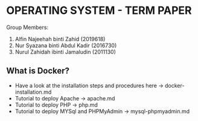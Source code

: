 # OPERATING SYSTEM - TERM PAPER

Group Members:
1. Alfin Najeehah binti Zahid (2019618)
2. Nur Syazana binti Abdul Kadir (2016730)
3. Nurul Zahidah ibinti Jamaludin (2011130)

## What is Docker?
 
 * Have a look at the installation steps and procedures here -> docker-installation.md
 * Tutorial to deploy Apache -> apache.md
 * Tutorial to deploy PHP -> php.md
 * Tutorial to deploy MYSql and PHPMyAdmin -> mysql-phpmyadmin.md
